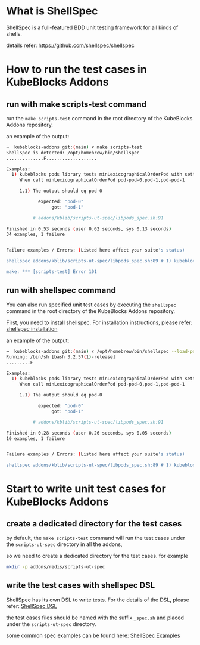 # What is ShellSpec

ShellSpec is a full-featured BDD unit testing framework for all kinds of shells.

details refer: https://github.com/shellspec/shellspec

# How to run the test cases in KubeBlocks Addons

## run with make scripts-test command

run the `make scripts-test` command in the root directory of the KubeBlocks Addons repository.

an example of the output:

```bash
➜  kubeblocks-addons git:(main) ✗ make scripts-test
ShellSpec is detected: /opt/homebrew/bin/shellspec
..............F...................

Examples:
  1) kubeblocks pods library tests minLexicographicalOrderPod with setting KB_POD_LIST env variable minLexicographicalOrderPod should return pod-1
     When call minLexicographicalOrderPod pod-pod-0,pod-1,pod-pod-1

     1.1) The output should eq pod-0

            expected: "pod-0"
                 got: "pod-1"

          # addons/kblib/scripts-ut-spec/libpods_spec.sh:91

Finished in 0.53 seconds (user 0.62 seconds, sys 0.13 seconds)
34 examples, 1 failure


Failure examples / Errors: (Listed here affect your suite's status)

shellspec addons/kblib/scripts-ut-spec/libpods_spec.sh:89 # 1) kubeblocks pods library tests minLexicographicalOrderPod with setting KB_POD_LIST env variable minLexicographicalOrderPod should return pod-1 FAILED

make: *** [scripts-test] Error 101
```

## run with shellspec command

You can also run specified unit test cases by executing the `shellspec` command in the root directory of the KubeBlocks Addons repository.

First, you need to install shellspec. For installation instructions, please refer: [shellspec installation](https://github.com/shellspec/shellspec?tab=readme-ov-file#installation) 

an example of the output:

```bash
➜  kubeblocks-addons git:(main) ✗ /opt/homebrew/bin/shellspec --load-path ./shellspec addons/kblib/scripts-ut-spec/libpods_spec.sh
Running: /bin/sh [bash 3.2.57(1)-release]
.........F

Examples:
  1) kubeblocks pods library tests minLexicographicalOrderPod with setting KB_POD_LIST env variable minLexicographicalOrderPod should return pod-1
     When call minLexicographicalOrderPod pod-pod-0,pod-1,pod-pod-1

     1.1) The output should eq pod-0

            expected: "pod-0"
                 got: "pod-1"

          # addons/kblib/scripts-ut-spec/libpods_spec.sh:91

Finished in 0.28 seconds (user 0.26 seconds, sys 0.05 seconds)
10 examples, 1 failure


Failure examples / Errors: (Listed here affect your suite's status)

shellspec addons/kblib/scripts-ut-spec/libpods_spec.sh:89 # 1) kubeblocks pods library tests minLexicographicalOrderPod with setting KB_POD_LIST env variable minLexicographicalOrderPod should return pod-1 FAILED
```

# Start to write unit test cases for KubeBlocks Addons

## create a dedicated directory for the test cases

by default, the `make scripts-test` command will run the test cases under the `scripts-ut-spec` directory in all the addons,

so we need to create a dedicated directory for the test cases. for example

```bash
mkdir -p addons/redis/scripts-ut-spec
```

## write the test cases with shellspec DSL

ShellSpec has its own DSL to write tests. For the details of the DSL, please refer: [ShellSpec DSL](https://github.com/shellspec/shellspec?tab=readme-ov-file#dsl-syntax)

the test cases files should be named with the suffix `_spec.sh` and placed under the `scripts-ut-spec` directory.

some common spec examples can be found here: [ShellSpec Examples](https://github.com/shellspec/shellspec/tree/master/examples/spec)



